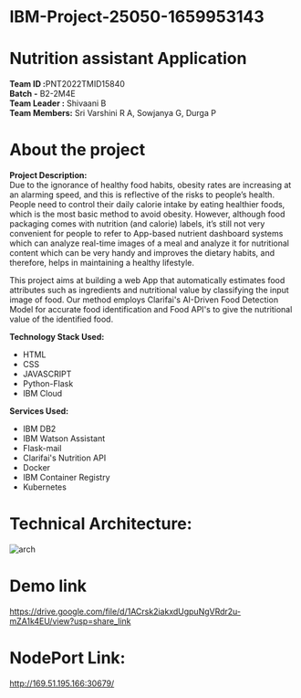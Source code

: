 # IBM-Project-25050-1659953143
# Nutrition assistant Application
<b>Team ID :</b>PNT2022TMID15840 <br>
<b>Batch -</b> B2-2M4E<br>
<b>Team Leader :</b> Shivaani B<br>
<b>Team Members:</b> Sri Varshini R A, Sowjanya G, Durga P

# About the project
<b>Project Description:</b><br>
Due to the ignorance of healthy food habits, obesity rates are increasing at an alarming speed, and this is reflective of the risks to people’s health. People need to control their daily calorie intake by eating healthier foods, which is the most basic method to avoid obesity. However, although food packaging comes with nutrition (and calorie) labels, it’s still not very convenient for people to refer to App-based nutrient dashboard systems which can analyze real-time images of a meal and analyze it for nutritional content which can be very handy and improves the dietary habits, and therefore, helps in maintaining a healthy lifestyle.

This project aims at building a web App that automatically estimates food attributes such as ingredients and nutritional value by classifying the input image of food.  Our method employs Clarifai's AI-Driven Food Detection Model for accurate food identification and Food API's to give the nutritional value of the identified food.

<b>Technology Stack Used:</b>
<ul>
<li>HTML</li>
<li>CSS</li>
<li>JAVASCRIPT</li>
<li>Python-Flask</li>
<li>IBM Cloud</li>
</ul>

<b>Services Used:</b>
<ul>
<li>IBM DB2</li>
<li>IBM Watson Assistant</li> 
<li>Flask-mail</li>
<li>Clarifai's Nutrition API</li>
<li>Docker</li>
<li>IBM Container Registry</li>
<li>Kubernetes</li>
</ul>

# Technical Architecture:
![arch](https://user-images.githubusercontent.com/81223614/202902456-d6fd3c90-6924-41b1-9e51-8f63d25b855c.png)


# Demo link
https://drive.google.com/file/d/1ACrsk2iakxdUgpuNgVRdr2u-mZA1k4EU/view?usp=share_link


# NodePort Link:
http://169.51.195.166:30679/


